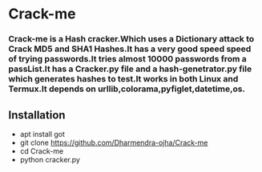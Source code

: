 # Crack-me

### Crack-me is a Hash cracker.Which uses a Dictionary attack to Crack MD5 and SHA1 Hashes.It has a very good speed speed of trying passwords.It tries almost 10000 passwords from a passList.It has a Cracker.py file and a hash-genetrator.py file which generates hashes to test.It works in both Linux and Termux.It depends on  urllib,colorama,pyfiglet,datetime,os.

## Installation

- apt install got 
- git clone https://github.com/Dharmendra-ojha/Crack-me
- cd Crack-me
- python cracker.py
